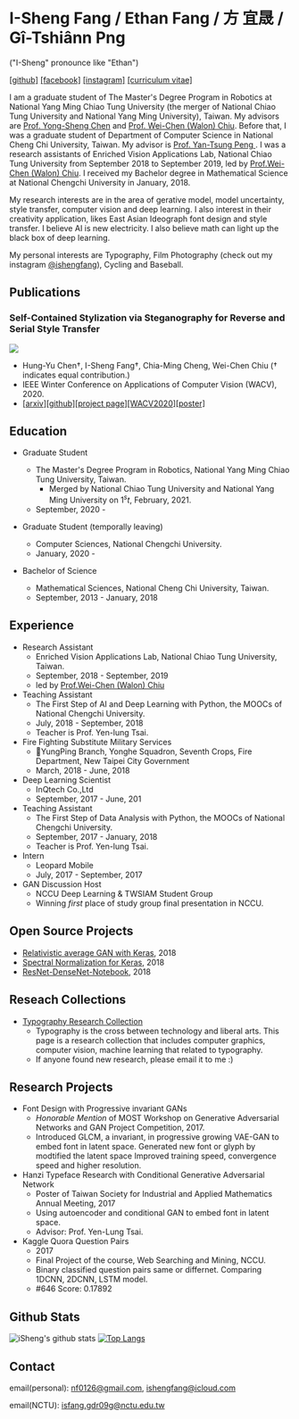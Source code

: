 # I-Sheng Fang / Ethan Fang / 方 宜晟 / Gî-Tshiânn Png
("I-Sheng" pronounce like "Ethan")

[[github]](https://github.com/IShengFang) [[facebook]](https://www.facebook.com/I.Sheng.Fang) [[instagram]](https://www.instagram.com/ishengfang/) [[curriculum vitae]](./ishengfang_cv.pdf)

I am a graduate student of The Master's Degree Program in Robotics at National Yang Ming Chiao Tung University (the merger of National Chiao Tung University and National Yang Ming University), Taiwan. My advisors are  [Prof. Yong-Sheng Chen](https://www.cs.nctu.edu.tw/members/detail/yschen) and  [Prof. Wei-Chen (Walon) Chiu](https://walonchiu.github.io/).
Before that, I was a graduate student of Department of Computer Science in National Cheng Chi University, Taiwan. My advisor is [Prof. Yan-Tsung Peng ](http://www.cs.nccu.edu.tw/~ytpeng/). I was a research assistants of Enriched Vision Applications Lab, National Chiao Tung University from September 2018 to September 2019, led by [Prof.Wei-Chen (Walon) Chiu](https://walonchiu.github.io/). I received my Bachelor degree in Mathematical Science at National Chengchi University in January, 2018.

My research interests are in the area of gerative model, model uncertainty, style transfer, computer vision and deep learning. I also interest in their creativity application, likes East Asian Ideograph font design and style transfer. I believe AI is new electricity. I also believe math can light up the black box of deep learning.

My personal interests are Typography, Film Photography (check out my instagram [@ishengfang](https://www.instagram.com/ishengfang/)), Cycling and Baseball.


## Publications

### Self-Contained Stylization via Steganography for Reverse and Serial Style Transfer

![](https://github.com/IShengFang/Self-Contained_Stylization/raw/master/result.gif)
- Hung-Yu Chen†, I-Sheng Fang†, Chia-Ming Cheng, Wei-Chen Chiu († indicates equal contribution.) 
- IEEE Winter Conference on Applications of Computer Vision (WACV), 2020.
- [[arxiv]](https://arxiv.org/pdf/1812.03910.pdf)[[github]](https://github.com/IShengFang/Self-Contained_Stylization)[[project page]](https://ishengfang.github.io/Self-Contained_Stylization/)[[WACV2020]](https://openaccess.thecvf.com/content_WACV_2020/html/Chen_Self-Contained_Stylization_via_Steganography_for_Reverse_and_Serial_Style_Transfer_WACV_2020_paper.html)[[poster]](https://raw.githubusercontent.com/IShengFang/Self-Contained_Stylization/master/poster.pdf)

## Education

- Graduate Student
  - The Master's Degree Program in Robotics, National Yang Ming Chiao Tung University, Taiwan.
    - Merged by National Chiao Tung University and National Yang Ming University on $1^st$, February, 2021.
  - September, 2020 -

- Graduate Student (temporally leaving)
  - Computer Sciences, National Chengchi University.
  - January, 2020 -
  
- Bachelor of Science
  - Mathematical Sciences, National Cheng Chi University, Taiwan.
  - September, 2013 - January, 2018

## Experience

- Research Assistant
  - Enriched Vision Applications Lab, National Chiao Tung University, Taiwan.
  - September, 2018 - September, 2019
  - led by [Prof.Wei-Chen (Walon) Chiu](https://walonchiu.github.io/)
- Teaching Assistant
  - The First Step of AI and Deep Learning with Python, the MOOCs of National Chengchi University.
  - July, 2018 - September, 2018
  - Teacher is Prof. Yen-lung Tsai.
- Fire Fighting Substitute Military Services
  - YungPing Branch, Yonghe Squadron, Seventh Crops, Fire Department, New Taipei City Government
  - March, 2018 - June, 2018
- Deep Learning Scientist
  - InQtech Co.,Ltd
  - September, 2017 - June, 201
- Teaching Assistant
  - The First Step of Data Analysis with Python, the MOOCs of National Chengchi University.
  - September, 2017 - January, 2018
  - Teacher is Prof. Yen-lung Tsai.
- Intern
  - Leopard Mobile
  - July, 2017 - September, 2017
- GAN Discussion Host
  - NCCU Deep Learning \& TWSIAM Student Group
  - Winning  *first* place of study group final presentation in NCCU. 

## Open Source Projects

- [Relativistic average GAN with Keras](https://github.com/IShengFang/Relativistic-average-GAN-Keras), 2018
- [Spectral Normalization for Keras](https://github.com/IShengFang/SpectralNormalizationKeras), 2018
- [ResNet-DenseNet-Notebook](https://github.com/IShengFang/ResNet-DenseNet-Notebook), 2018

## Reseach Collections
- [Typography Research Collection](https://github.com/IShengFang/TypographyResearchCollection)
  - Typography is the cross between technology and liberal arts. This page is a research collection that includes computer graphics, computer vision, machine learning that related to typography.
  - If anyone found new research, please email it to me :)

## Research Projects

- Font Design with Progressive invariant GANs
  - *Honorable Mention* of MOST Workshop on Generative Adversarial Networks and GAN Project Competition, 2017.
  - Introduced GLCM, a invariant, in progressive growing VAE-GAN to embed font in latent space. Generated new font or glyph by modtified the latent space Improved training speed, convergence speed and higher resolution.
- Hanzi Typeface Research with Conditional Generative Adversarial Network
  - Poster of Taiwan Society for Industrial and Applied Mathematics Annual Meeting, 2017
  - Using autoencoder and conditional GAN to embed font in latent space.
  - Advisor: Prof. Yen-Lung Tsai.
- Kaggle Quora Question Pairs
  - 2017
  - Final Project of the course, Web Searching and Mining, NCCU.
  - Binary classified question pairs same or differnet. Comparing 1DCNN, 2DCNN, LSTM model. 
  - #646 Score: 0.17892 
  
## Github Stats
![iSheng's github stats](https://github-readme-stats.ishengfang.vercel.app/api?username=ishengfang&count_private=true)
[![Top Langs](https://github-readme-stats.ishengfang.vercel.app/api/top-langs/?username=ishengfang&hide=jupyter%20notebook)](https://github.com/anuraghazra/github-readme-stats)

## Contact

email(personal): [nf0126@gmail.com](mailto:nf0126@gmail.com), [ishengfang@icloud.com](mailto:ishengfang@icloud.com)

email(NCTU): [isfang.gdr09g@nctu.edu.tw](mailto:isfang.gdr09g@nctu.edu.tw)
